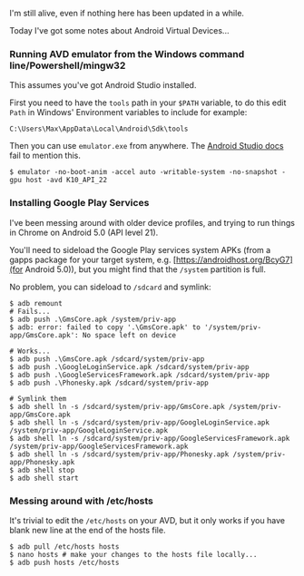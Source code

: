 ---
---
I'm still alive, even if nothing here has been updated in a while.

Today I've got some notes about Android Virtual Devices...

### Running AVD emulator from the Windows command line/Powershell/mingw32
This assumes you've got Android Studio installed.

First you need to have the `tools` path in your `$PATH` variable, to do this edit `Path` in Windows' Environment variables to include for example:

`C:\Users\Max\AppData\Local\Android\Sdk\tools`

Then you can use `emulator.exe` from anywhere. The [Android Studio docs](https://developer.android.com/studio/run/emulator-commandline) fail to mention this.

```
$ emulator -no-boot-anim -accel auto -writable-system -no-snapshot -gpu host -avd K10_API_22
```

### Installing Google Play Services

I've been messing around with older device profiles, and trying to run things in Chrome on Android 5.0 (API level 21). 

You'll need to sideload the Google Play services system APKs (from a gapps package for your target system, e.g. [https://androidhost.org/BcyG7](for Android 5.0)), but you might find that the `/system` partition is full. 

No problem, you can sideload to `/sdcard` and symlink:

```
$ adb remount
# Fails...
$ adb push .\GmsCore.apk /system/priv-app
$ adb: error: failed to copy '.\GmsCore.apk' to '/system/priv-app/GmsCore.apk': No space left on device

# Works...
$ adb push .\GmsCore.apk /sdcard/system/priv-app
$ adb push .\GoogleLoginService.apk /sdcard/system/priv-app
$ adb push .\GoogleServicesFramework.apk /sdcard/system/priv-app
$ adb push .\Phonesky.apk /sdcard/system/priv-app

# Symlink them
$ adb shell ln -s /sdcard/system/priv-app/GmsCore.apk /system/priv-app/GmsCore.apk
$ adb shell ln -s /sdcard/system/priv-app/GoogleLoginService.apk /system/priv-app/GoogleLoginService.apk
$ adb shell ln -s /sdcard/system/priv-app/GoogleServicesFramework.apk /system/priv-app/GoogleServicesFramework.apk
$ adb shell ln -s /sdcard/system/priv-app/Phonesky.apk /system/priv-app/Phonesky.apk
$ adb shell stop
$ adb shell start
```

### Messing around with /etc/hosts

It's trivial to edit the `/etc/hosts` on your AVD, but it only works if you have blank new line at the end of the hosts file.

```
$ adb pull /etc/hosts hosts
$ nano hosts # make your changes to the hosts file locally...
$ adb push hosts /etc/hosts
```
